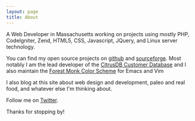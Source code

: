 ```yaml
---
layout: page
title: About
---
```


<p class="message">
A Web Developer in Massachusetts working on projects using mostly PHP, CodeIgniter, Zend, HTML5, CSS, Javascript, JQuery, and Linux server technology.
</p>

You can find my open source projects on <a href="http://www.github.com/paulyasi">github</a> and <a href="http://pyasi.users.sourceforge.net/">sourceforge</a>.  Most notably I am the lead developer of the <a href="http://www.citrusdb.org">CitrusDB Customer Database</a> and I also maintain the <a href="https://github.com/paulyasi/forest-monk-theme">Forest Monk Color Scheme</a> for Emacs and Vim

I also blog at this site about web design and development, paleo and real food, and whatever else I'm thinking about.

Follow me on [Twitter](https://twitter.com/paulyasi).

Thanks for stopping by!
